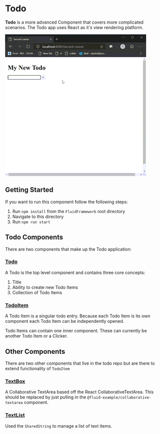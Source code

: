 # Todo

**Todo** is a more advanced Component that covers more complicated scenarios. The Todo app uses React as it's view rendering platform.

![Todo Example](./resources/todo-screen-capture.gif)

## Getting Started

If you want to run this component follow the following steps:

1. Run `npm install` from the `FluidFramework` root directory
2. Navigate to this directory
3. Run `npm run start`

## Todo Components

There are two components that make up the Todo application:

### [Todo](./src/Todo/index.tsx)

A Todo is the top level component and contains three core concepts:

1. Title
2. Ability to create new Todo Items
3. Collection of Todo Items

### [TodoItem](./src/TodoItem/index.tsx)

A Todo Item is a singular todo entry. Because each Todo Item is its own component each Todo Item can be independently opened.

Todo Items can contain one inner component. These can currently be another Todo Item or a Clicker.

## Other Components

There are two other components that live in the todo repo but are there to extend functionality of `TodoItem`

### [TextBox](./src/TextBox/index.tsx)

A Collaborative TextArea based off the React CollaborativeTextArea. This should be replaced by just pulling in the `@fluid-example/collaborative-textarea` component.

### [TextList](./src/TextList/index.tsx)

Used the `SharedString` to manage a list of text items.
